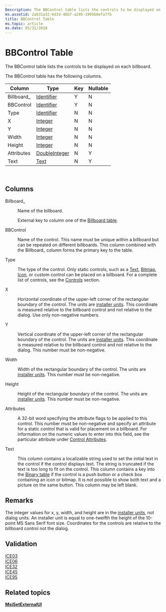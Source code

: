 ```yaml
---
Description: The BBControl table lists the controls to be displayed on each billboard.
ms.assetid: 2ab31a32-6d33-46b7-a295-199560efa7fb
title: BBControl Table
ms.topic: article
ms.date: 05/31/2018
---
```


# BBControl Table

The BBControl table lists the controls to be displayed on each billboard.

The BBControl table has the following columns.



| Column      | Type                               | Key | Nullable |
|-------------|------------------------------------|-----|----------|
| Billboard\_ | [Identifier](identifier.md)       | Y   | N        |
| BBControl   | [Identifier](identifier.md)       | Y   | N        |
| Type        | [Identifier](identifier.md)       | N   | N        |
| X           | [Integer](integer.md)             | N   | N        |
| Y           | [Integer](integer.md)             | N   | N        |
| Width       | [Integer](integer.md)             | N   | N        |
| Height      | [Integer](integer.md)             | N   | N        |
| Attributes  | [DoubleInteger](doubleinteger.md) | N   | Y        |
| Text        | [Text](text.md)                   | N   | Y        |



 

## Columns

<dl> <dt>

<span id="Billboard_"></span><span id="billboard_"></span><span id="BILLBOARD_"></span>Billboard\_
</dt> <dd>

Name of the billboard.

External key to column one of the [Billboard table](billboard-table.md).

</dd> <dt>

<span id="BBControl"></span><span id="bbcontrol"></span><span id="BBCONTROL"></span>BBControl
</dt> <dd>

Name of the control. This name must be unique within a billboard but can be repeated on different billboards. This column combined with the Billboard\_ column forms the primary key to the table.

</dd> <dt>

<span id="Type"></span><span id="type"></span><span id="TYPE"></span>Type
</dt> <dd>

The type of the control. Only static controls, such as a [Text](text-control.md), [Bitmap](bitmap-control.md), [Icon](icon-control.md), or custom control can be placed on a billboard. For a complete list of controls, see the [Controls](controls.md) section.

</dd> <dt>

<span id="X"></span><span id="x"></span>X
</dt> <dd>

Horizontal coordinate of the upper-left corner of the rectangular boundary of the control. The units are [installer units](installer-units.md). This coordinate is measured relative to the billboard control and not relative to the dialog. Use only non-negative numbers.

</dd> <dt>

<span id="Y"></span><span id="y"></span>Y
</dt> <dd>

Vertical coordinate of the upper-left corner of the rectangular boundary of the control. The units are [installer units](installer-units.md). This coordinate is measured relative to the billboard control and not relative to the dialog. This number must be non-negative.

</dd> <dt>

<span id="Width"></span><span id="width"></span><span id="WIDTH"></span>Width
</dt> <dd>

Width of the rectangular boundary of the control. The units are [installer units](installer-units.md). This number must be non-negative.

</dd> <dt>

<span id="Height"></span><span id="height"></span><span id="HEIGHT"></span>Height
</dt> <dd>

Height of the rectangular boundary of the control. The units are [installer units](installer-units.md). This number must be non-negative.

</dd> <dt>

<span id="Attributes"></span><span id="attributes"></span><span id="ATTRIBUTES"></span>Attributes
</dt> <dd>

A 32-bit word specifying the attribute flags to be applied to this control. This number must be non-negative and specify an attribute for a static control that is valid for placement on a billboard. For information on the numeric values to enter into this field, see the particular attribute under [Control Attributes](control-attributes.md).

</dd> <dt>

<span id="Text"></span><span id="text"></span><span id="TEXT"></span>Text
</dt> <dd>

This column contains a localizable string used to set the initial text in the control if the control displays text. The string is truncated if the text is too long to fit on the control. This column contains a key into the [Binary table](binary-table.md) if the control is a push button or a check box containing an icon or bitmap. It is not possible to show both text and a picture on the same button. This column may be left blank.

</dd> </dl>

## Remarks

The integer values for x, y, width, and height are in the [installer units](installer-units.md), not dialog units. An installer unit is equal to one-twelfth the height of the 10-point MS Sans Serif font size. Coordinates for the controls are relative to the billboard control not the dialog.

## Validation

<dl>

[ICE03](ice03.md)  
[ICE06](ice06.md)  
[ICE32](ice32.md)  
[ICE45](ice45.md)  
[ICE95](ice95.md)  
</dl>

## Related topics

<dl> <dt>

[**MsiSetExternalUI**](/windows/desktop/api/Msi/nf-msi-msisetexternaluia)
</dt> </dl>

 

 



